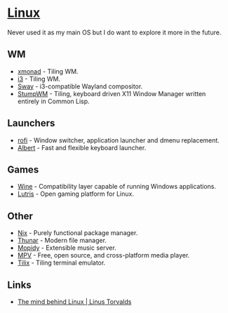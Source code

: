 # [Linux](https://github.com/torvalds/linux)
Never used it as my main OS but I do want to explore it more in the future.

## WM
- [xmonad](http://xmonad.org/) - Tiling WM.
- [i3](https://github.com/i3/i3) - Tiling WM.
- [Sway](https://github.com/swaywm/sway) - i3-compatible Wayland compositor.
- [StumpWM](http://stumpwm.github.io/) - Tiling, keyboard driven X11 Window Manager written entirely in Common Lisp.

## Launchers
- [rofi](https://github.com/DaveDavenport/rofi) - Window switcher, application launcher and dmenu replacement.
- [Albert](https://github.com/albertlauncher/albert) - Fast and flexible keyboard launcher.

## Games
- [Wine](https://www.winehq.org/) - Compatibility layer capable of running Windows applications.
- [Lutris](https://lutris.net/) - Open gaming platform for Linux.

## Other
- [Nix](../package-managers/nix.md) - Purely functional package manager.
- [Thunar](https://wiki.archlinux.org/index.php/thunar) - Modern file manager.
- [Mopidy](https://www.mopidy.com/) - Extensible music server.
- [MPV](https://mpv.io/) - Free, open source, and cross-platform media player.
- [Tilix](https://github.com/gnunn1/tilix) - Tiling terminal emulator.

## Links
- [The mind behind Linux | Linus Torvalds](https://www.youtube.com/watch?v=o8NPllzkFhE)